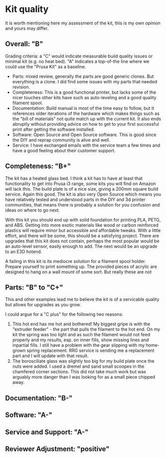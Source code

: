 # Kit quality

It is worth mentioning here my assessment of the kit, this is my own opinion and yours may differ.

## Overall: "B"

Grading criteria: a "C" would indicate measurable build quality issues or minimal kit (e.g. no heat bed).
"A" indicates a top-of-the line where we could use the "Prusa Kit" as a baseline.

- Parts: mixed review, generally the parts are good generic clones.  But everything is a clone.  I did find some issues with my parts that needed revision.
- Completeness: This is a good functional printer, but lacks some of the nicer touches other kits have such as auto-leveling and a good quality filament spool.
- Documentation: Build manual is most of the time easy to follow, but it references older iterations of the hardware which makes things such as the "bill of materials" not quite match up with the current kit.  It also ends abruptly without providing advice on how to get to your first successful print after getting the software installed.
- Software: Open Source and Open Source software.  This is good since the DIY and reprap community is alive and well.
- Service: I have exchanged emails with the service team a few times and have a good feeling about their customer support.

## Completeness: "B+"

The kit has a heated glass bed.  I think a kit has to have at least that functionality to get into Prusa i3 range,
some kits you will find on Amazon will lack this.  The build plate is of a nice size, giving a 200mm square build service.
Again this good.  The kit is also very Open Source which means you have relatively tested and understood parts in the DIY
and 3d printer communities, that means there is probably a solution for you confusion and ideas on where to go next.

With this kit you should end up with solid foundation for printing PLA, PETG, and ABS.  Getting into more exotic materials
like wood or carbon reinforced plastics will require minor but accessible and affordable tweaks.  With a little effort,
and there will be some, this should be a satisfying project.   There are upgrades that this kit does not contain, perhaps
the most popular would be an auto-level sensor, easily enough to add.  The next would be an upgrade to an E3D hotend.

A failing in this kit is its mediocre solution for a filament spool holder.  Prepare yourself to print something up.  The provided pieces of acrylic are designed to hang on a wall mount of some sort.  But really these are not 

## Parts: "B" to "C+"

This and other examples lead me to believe the kit is of a servicable quality but allows for upgrades as you grow.

I could argue for a "C plus" for the following two reasons:

1. This hot end has me hot and bothered!  My biggest gripe is with the "extruder feeder" - the part that pulls the
   filament to the hot end.  On my kit the spring was too light and as such the filament would not feed properly and my
   results, esp. on inner fills, show missing lines and inpartial fills.  I still have a problem with the gear slipping
   with my home-grown spring replacement.  RRG service is sending me a replacement part and I will update with that result.
2. The borosciliate glass was slightly too big for my build plate once the nuts were added.  I used a dremel and sand
   small scoopes in the chamfered corner sections.  This did not take much work but was arguably more danger than I was
   looking for as a small piece chipped away.

## Documentation: "B-"

## Software: "A-"

##  Service and Support: "A-"

## Reviewer Adjustment: "positive"
